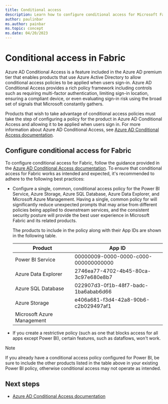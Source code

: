 ```yaml
---
title: Conditional access
description: Learn how to configure conditional access for Microsoft Fabric.
author: paulinbar
ms.author: painbar
ms.topic: concept
ms.date: 04/20/2023
---
```


# Conditional access in Fabric

Azure AD Conditional Access is a feature included in the Azure AD premium tier that enables products that use Azure Active Directory to allow conditional access policies to be applied when users sign-in. Azure AD Conditional Access provides a rich policy framework including controls such as requiring multi-factor authentication, limiting sign-in location, ensuring a compliant device, or even evaluating sign-in risk using the broad set of signals that Microsoft constantly gathers.

Products that wish to take advantage of conditional access policies must take the step of configuring a policy for the product in Azure AD Conditional Access and allowing it to be applied when users sign in. For more information about Azure AD Conditional Access, see [Azure AD Conditional Access documentation](/azure/active-directory/conditional-access/).

## Configure conditional access for Fabric

To configure conditional access for Fabric, follow the guidance provided in the [Azure AD Conditional Access documentation](/azure/active-directory/conditional-access/). To ensure that conditional access for Fabric works as intended and expected, it's recommended to adhere to the following best practices:

* Configure a single, common, conditional access policy for the Power BI Service, Azure Storage, Azure SQL Database, Azure Data Explorer, and Microsoft Azure Management. Having a single, common policy for will significantly reduce unexpected prompts that may arise from different policies being applied to downstream services, and the consistent security posture will provide the best user experience in Microsoft Fabric and its related products.

    The products to include in the policy along with their App IDs are shown in the following table. 
    
    |Product  |App ID  |
    |---------|---------|
    |Power BI Service           | 00000009-0000-0000-c000-000000000000 |
    |Azure Data Explorer        | 2746ea77-4702-4b45-80ca-3c97e680e8b7 |
    |Azure SQL Database         | 022907d3-0f1b-48f7-badc-1ba6abab6d66 |
    |Azure Storage              | e406a681-f3d4-42a8-90b6-c2b029497af1 |
    |Microsoft Azure Management |                                      |

* If you create a restrictive policy (such as one that blocks access for all apps except Power BI), certain features, such as dataflows, won't work.

> [!NOTE]
> If you already have a conditional access policy configured for Power BI, be sure to include the other products listed in the table above in your existing Power BI policy, otherwise conditional access may not operate as intended.

## Next steps

* [Azure AD Conditional Access documentation](/azure/active-directory/conditional-access/)
